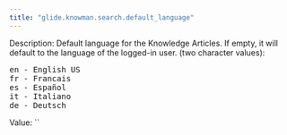 ```yaml
---
title: "glide.knowman.search.default_language"
---
```


Description: Default language for the Knowledge Articles. If empty, it will default to the language of the logged-in user. (two character values):

<pre>
en - English US
fr - Francais
es - Español
it - Italiano
de - Deutsch
</pre>

Value: ``